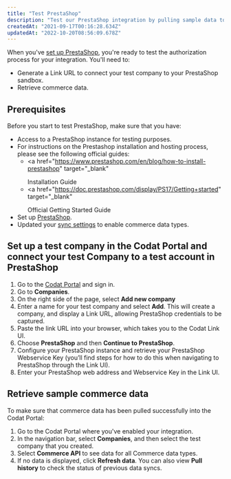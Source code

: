 ```yaml
---
title: "Test PrestaShop"
description: "Test our PrestaShop integration by pulling sample data to a test Company"
createdAt: "2021-09-17T00:16:28.634Z"
updatedAt: "2022-10-20T08:56:09.678Z"
---
```


When you've [set up PrestaShop](/set-up-prestashop-in-production), you're ready to test the authorization process for your integration. You'll need to:

- Generate a Link URL to connect your test company to your PrestaShop sandbox.
- Retrieve commerce data.

## Prerequisites

Before you start to test PrestaShop, make sure that you have:

- Access to a PrestaShop instance for testing purposes.
- For instructions on the Prestashop installation and hosting process, please see the following official guides:
  - <a
      href="https://www.prestashop.com/en/blog/how-to-install-prestashop"
      target="_blank"
    >
      Installation Guide
    </a>
  - <a
      href="https://doc.prestashop.com/display/PS17/Getting+started"
      target="_blank"
    >
      Official Getting Started Guide
    </a>
- Set up [PrestaShop](/set-up-prestashop-in-production).
- Updated your [sync settings](/commerce-sync-settings) to enable commerce data types.

## Set up a test company in the Codat Portal and connect your test Company to a test account in PrestaShop

1. Go to the <a href="https://portal-uat.codat.io/" target="_blank">Codat Portal</a> and sign in.
2. Go to **Companies**.
3. On the right side of the page, select **Add new company**
4. Enter a name for your test company and select **Add**. This will create a company, and display a Link URL, allowing PrestaShop credentials to be captured.
5. Paste the link URL into your browser, which takes you to the Codat Link UI.
6. Choose **PrestaShop** and then **Continue to PrestaShop**.
7. Configure your PrestaShop instance and retrieve your PrestaShop Webservice Key (you’ll find steps for how to do this when navigating to PrestaShop through the Link UI).
8. Enter your PrestaShop web address and Webservice Key in the Link UI.

## Retrieve sample commerce data

To make sure that commerce data has been pulled successfully into the Codat Portal:

1. Go to the Codat Portal where you've enabled your integration.
2. In the navigation bar, select **Companies**, and then select the test company that you created.
3. Select **Commerce API** to see data for all Commerce data types.
4. If no data is displayed, click **Refresh data**. You can also view **Pull history** to check the status of previous data syncs.
